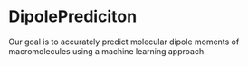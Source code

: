 # DipolePrediciton
Our goal is to accurately predict molecular dipole moments of macromolecules using a machine learning approach.

